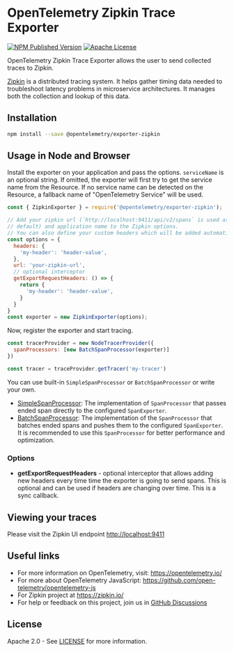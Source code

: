 # OpenTelemetry Zipkin Trace Exporter

[![NPM Published Version][npm-img]][npm-url]
[![Apache License][license-image]][license-image]

OpenTelemetry Zipkin Trace Exporter allows the user to send collected traces to Zipkin.

[Zipkin](https://zipkin.io/) is a distributed tracing system. It helps gather timing data needed to troubleshoot latency problems in microservice architectures. It manages both the collection and lookup of this data.

## Installation

```bash
npm install --save @opentelemetry/exporter-zipkin
```

## Usage in Node and Browser

Install the exporter on your application and pass the options. `serviceName` is an optional string. If omitted, the exporter will first try to get the service name from the Resource. If no service name can be detected on the Resource, a fallback name of "OpenTelemetry Service" will be used.

```js
const { ZipkinExporter } = require('@opentelemetry/exporter-zipkin');

// Add your zipkin url (`http://localhost:9411/api/v2/spans` is used as
// default) and application name to the Zipkin options.
// You can also define your custom headers which will be added automatically.
const options = {
  headers: {
    'my-header': 'header-value',
  },
  url: 'your-zipkin-url',
  // optional interceptor
  getExportRequestHeaders: () => {
    return {
      'my-header': 'header-value',
    }
  }
}
const exporter = new ZipkinExporter(options);
```

Now, register the exporter and start tracing.

```js
const tracerProvider = new NodeTracerProvider({
  spanProcessors: [new BatchSpanProcessor(exporter)]
})

const tracer = traceProvider.getTracer('my-tracer')
```

You can use built-in `SimpleSpanProcessor` or `BatchSpanProcessor` or write your own.

- [SimpleSpanProcessor](https://github.com/open-telemetry/opentelemetry-specification/blob/master/specification/trace/sdk.md#simple-processor): The implementation of `SpanProcessor` that passes ended span directly to the configured `SpanExporter`.
- [BatchSpanProcessor](https://github.com/open-telemetry/opentelemetry-specification/blob/master/specification/trace/sdk.md#batching-processor): The implementation of the `SpanProcessor` that batches ended spans and pushes them to the configured `SpanExporter`. It is recommended to use this `SpanProcessor` for better performance and optimization.

### Options

- **getExportRequestHeaders** - optional interceptor that allows adding new headers every time time the exporter is going to send spans.
This is optional and can be used if headers are changing over time. This is a sync callback.

## Viewing your traces

Please visit the Zipkin UI endpoint <http://localhost:9411>

## Useful links

- For more information on OpenTelemetry, visit: <https://opentelemetry.io/>
- For more about OpenTelemetry JavaScript: <https://github.com/open-telemetry/opentelemetry-js>
- For Zipkin project at <https://zipkin.io/>
- For help or feedback on this project, join us in [GitHub Discussions][discussions-url]

## License

Apache 2.0 - See [LICENSE][license-url] for more information.

[discussions-url]: https://github.com/open-telemetry/opentelemetry-js/discussions
[license-url]: https://github.com/open-telemetry/opentelemetry-js/blob/main/LICENSE
[license-image]: https://img.shields.io/badge/license-Apache_2.0-green.svg?style=flat
[npm-url]: https://www.npmjs.com/package/@opentelemetry/exporter-zipkin
[npm-img]: https://badge.fury.io/js/%40opentelemetry%2Fexporter-zipkin.svg

